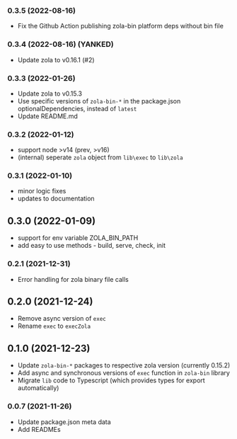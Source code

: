 ### 0.3.5 (2022-08-16)
- Fix the Github Action publishing zola-bin platform deps without bin file

### 0.3.4 (2022-08-16) (YANKED)
- Update zola to v0.16.1 (#2)

### 0.3.3 (2022-01-26)

- Update zola to v0.15.3
- Use specific versions of `zola-bin-*` in the package.json optionalDependencies, instead of `latest`
- Update README.md

### 0.3.2 (2022-01-12)

- support node >v14 (prev, >v16)
- (internal) seperate `zola` object from `lib\exec` to `lib\zola`

### 0.3.1 (2022-01-10)

- minor logic fixes
- updates to documentation

## 0.3.0 (2022-01-09)

- support for env variable ZOLA_BIN_PATH
- add easy to use methods - build, serve, check, init

### 0.2.1 (2021-12-31)

- Error handling for zola binary file calls

## 0.2.0 (2021-12-24)

- Remove async version of `exec`
- Rename `exec` to `execZola`

## 0.1.0 (2021-12-23)

- Update `zola-bin-*` packages to respective zola version (currently 0.15.2)
- Add async and synchronous versions of `exec` function in `zola-bin` library
- Migrate `lib` code to Typescript (which provides types for export automatically)

### 0.0.7 (2021-11-26)

- Update package.json meta data
- Add READMEs
